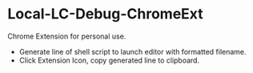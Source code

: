 # Local-LC-Debug-ChromeExt
Chrome Extension for personal use.  

- Generate line of shell script to launch editor with formatted filename.
- Click Extension Icon, copy generated line to clipboard. 
